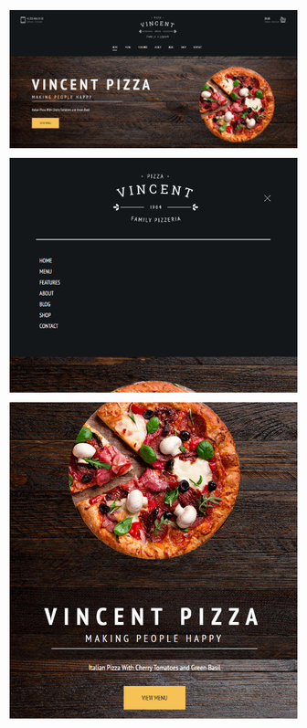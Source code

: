 ![First Card](./screenshots/screen1.png)

<p align="center"> <img src="./screenshots/screen2.png" alt="2nd card" /> </p>

<p align="center"> <img src="./screenshots/screen3.png" alt="3rd card" /> </p>
